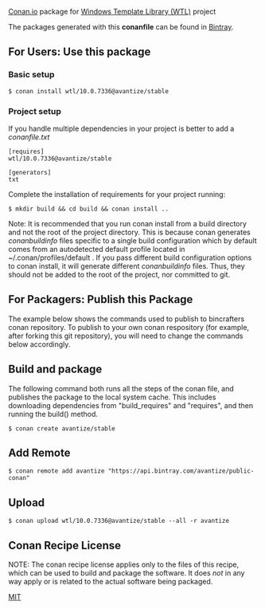 [Conan.io](https://conan.io) package for [Windows Template Library (WTL)](https://sourceforge.net/projects/wtl/) project

The packages generated with this **conanfile** can be found in [Bintray](https://bintray.com/avantize/public-conan).

## For Users: Use this package

### Basic setup

    $ conan install wtl/10.0.7336@avantize/stable

### Project setup

If you handle multiple dependencies in your project is better to add a *conanfile.txt*

    [requires]
    wtl/10.0.7336@avantize/stable

    [generators]
    txt

Complete the installation of requirements for your project running:

    $ mkdir build && cd build && conan install ..

Note: It is recommended that you run conan install from a build directory and not the root of the project directory.  This is because conan generates *conanbuildinfo* files specific to a single build configuration which by default comes from an autodetected default profile located in ~/.conan/profiles/default .  If you pass different build configuration options to conan install, it will generate different *conanbuildinfo* files.  Thus, they should not be added to the root of the project, nor committed to git.

## For Packagers: Publish this Package

The example below shows the commands used to publish to bincrafters conan repository. To publish to your own conan respository (for example, after forking this git repository), you will need to change the commands below accordingly.

## Build and package

The following command both runs all the steps of the conan file, and publishes the package to the local system cache.  This includes downloading dependencies from "build_requires" and "requires", and then running the build() method.

    $ conan create avantize/stable

## Add Remote

    $ conan remote add avantize "https://api.bintray.com/avantize/public-conan"

## Upload

    $ conan upload wtl/10.0.7336@avantize/stable --all -r avantize

## Conan Recipe License

NOTE: The conan recipe license applies only to the files of this recipe, which can be used to build and package the software.
It does *not* in any way apply or is related to the actual software being packaged.

[MIT](https://github.com/Wi3ard/conan-wtl/blob/stable/10.0.7336/LICENSE.md)
